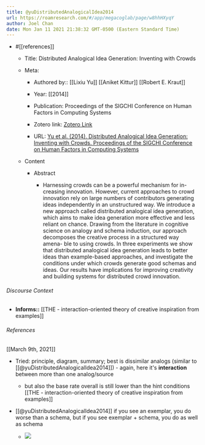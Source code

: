 ```yaml
---
title: @yuDistributedAnalogicalIdea2014
url: https://roamresearch.com/#/app/megacoglab/page/w8hhHXyqY
author: Joel Chan
date: Mon Jan 11 2021 21:38:32 GMT-0500 (Eastern Standard Time)
---
```


- #[[references]]

    - Title: Distributed Analogical Idea Generation: Inventing with Crowds

    - Meta:

        - Authored by:: [[Lixiu Yu]] [[Aniket Kittur]] [[Robert E. Kraut]]

        - Year: [[2014]]

        - Publication: Proceedings of the SIGCHI Conference on Human Factors in Computing Systems

        - Zotero link: [Zotero Link](zotero://select/items/1_ZAI7E52W)

        - URL: [Yu et al. (2014). Distributed Analogical Idea Generation: Inventing with Crowds. Proceedings of the SIGCHI Conference on Human Factors in Computing Systems](http://doi.acm.org/10.1145/2556288.2557371)

    - Content

        - Abstract

            - Harnessing crowds can be a powerful mechanism for in- creasing innovation. However, current approaches to crowd innovation rely on large numbers of contributors generating ideas independently in an unstructured way. We introduce a new approach called distributed analogical idea generation, which aims to make idea generation more effective and less reliant on chance. Drawing from the literature in cognitive science on analogy and schema induction, our approach decomposes the creative process in a structured way amena- ble to using crowds. In three experiments we show that distributed analogical idea generation leads to better ideas than example-based approaches, and investigate the conditions under which crowds generate good schemas and ideas. Our results have implications for improving creativity and building systems for distributed crowd innovation.

###### Discourse Context

- **Informs::** [[THE - interaction-oriented theory of creative inspiration from examples]]

###### References

[[March 9th, 2021]]

- Tried: principle, diagram, summary; best is dissimilar analogs (similar to [[@yuDistributedAnalogicalIdea2014]]) - again, here it's **interaction** between more than one analog/source

    - but also the base rate overall is still lower than the hint conditions
[[THE - interaction-oriented theory of creative inspiration from examples]]

- [[@yuDistributedAnalogicalIdea2014]] if you see an exemplar, you do worse than a schema, but if you see exemplar + schema, you do as well as schema

    - ![](https://firebasestorage.googleapis.com/v0/b/firescript-577a2.appspot.com/o/imgs%2Fapp%2Fmegacoglab%2F3GP_dhB-_y.png?alt=media&token=1981365b-baa3-4078-852e-94f52fd3f1bd)
